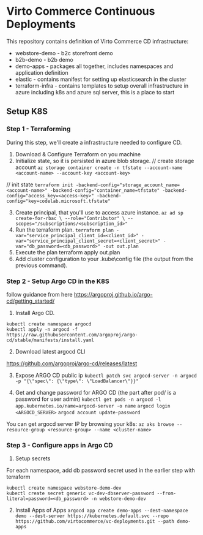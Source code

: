 # Virto Commerce Continuous Deployments

This repository contains definition of Virto Commerce CD infrastructure:

- webstore-demo - b2c storefront demo
- b2b-demo - b2b demo
- demo-apps - packages all together, includes namespaces and application definition
- elastic - contains manifest for setting up elasticsearch in the cluster
- terraform-infra - contains templates to setup overall infrastructure in azure including k8s and azure sql server, this is a place to start

## Setup K8S

### Step 1 - Terraforming
During this step, we'll create a infrastructure needed to configure CD.

1. Download & Configure Terraform on you machine
2. Initialize state, so it is persisted in azure blob storage.
// create storage account
`az storage container create -n tfstate --account-name <account-name> --account-key <account-key>`

// init state
`terraform init -backend-config="storage_account_name=<account-name>" -backend-config="container_name=tfstate" -backend-config="access_key=<access-key>" -backend-config="key=codelab.microsoft.tfstate"`

3. Create principal, that you'll use to access azure instance.
`az ad sp create-for-rbac \ --role="Contributor" \ --scopes="/subscriptions/<subscription_id>"`
4. Run the terraform plan.
`terraform plan -var="service_principal_client_id=<client_id>" -var="service_principal_client_secret=<client_secret>" -var="db_password=<db_password>" -out out.plan`
5. Execute the plan
terraform apply out.plan
6. Add cluster configuration to your .kube\config file (the output from the previous command).

### Step 2 - Setup Argo CD in the K8S
follow guidance from here https://argoproj.github.io/argo-cd/getting_started/

1. Install Argo CD.
```
kubectl create namespace argocd
kubectl apply -n argocd -f https://raw.githubusercontent.com/argoproj/argo-cd/stable/manifests/install.yaml
```

2. Download latest argocd CLI

https://github.com/argoproj/argo-cd/releases/latest

3. Expose ARGO CD public ip
`kubectl patch svc argocd-server -n argocd -p "{\"spec\": {\"type\": \"LoadBalancer\"}}"`

4. Get and change password for ARGO CD (the part after pod/ is a password for user admin)
`kubectl get pods -n argocd -l app.kubernetes.io/name=argocd-server -o name`
`argocd login <ARGOCD_SERVER>`
`argocd account update-password`

You can get argocd server IP by browsing your k8s:
`az aks browse --resource-group <resource-group> --name <cluster-name>`

### Step 3 - Configure apps in Argo CD



1. Setup secrets

For each namespace, add db password secret used in the earlier step with terraform
```
kubectl create namespace webstore-demo-dev
kubectl create secret generic vc-dev-dbserver-password --from-literal=password=<db_password> -n webstore-demo-dev
```

2. Install Apps of Apps
`argocd app create demo-apps --dest-namespace demo --dest-server https://kubernetes.default.svc --repo https://github.com/virtocommerce/vc-deployments.git --path demo-apps`
